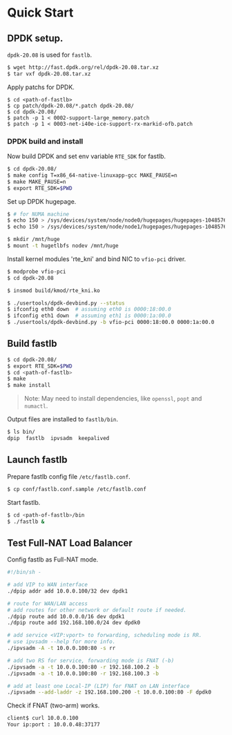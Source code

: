 # Quick Start

## DPDK setup.

`dpdk-20.08` is used for `fastlb`.

```bash
$ wget http://fast.dpdk.org/rel/dpdk-20.08.tar.xz
$ tar vxf dpdk-20.08.tar.xz
```

Apply patchs for DPDK.

```
$ cd <path-of-fastlb>
$ cp patch/dpdk-20.08/*.patch dpdk-20.08/
$ cd dpdk-20.08/
$ patch -p 1 < 0002-support-large_memory.patch
$ patch -p 1 < 0003-net-i40e-ice-support-rx-markid-ofb.patch
```

### DPDK build and install

Now build DPDK and set env variable `RTE_SDK` for fastlb.

```bash
$ cd dpdk-20.08/
$ make config T=x86_64-native-linuxapp-gcc MAKE_PAUSE=n
$ make MAKE_PAUSE=n
$ export RTE_SDK=$PWD
```

Set up DPDK hugepage.

```bash
$ # for NUMA machine
$ echo 150 > /sys/devices/system/node/node0/hugepages/hugepages-1048576kB/nr_hugepages
$ echo 150 > /sys/devices/system/node/node1/hugepages/hugepages-1048576kB/nr_hugepages

$ mkdir /mnt/huge
$ mount -t hugetlbfs nodev /mnt/huge
```

Install kernel modules 'rte_kni' and bind NIC to `vfio-pci` driver.

```bash
$ modprobe vfio-pci
$ cd dpdk-20.08

$ insmod build/kmod/rte_kni.ko

$ ./usertools/dpdk-devbind.py --status
$ ifconfig eth0 down  # assuming eth0 is 0000:18:00.0
$ ifconfig eth1 down  # assuming eth1 is 0000:1a:00.0
$ ./usertools/dpdk-devbind.py -b vfio-pci 0000:18:00.0 0000:1a:00.0
```

## Build fastlb

```bash
$ cd dpdk-20.08/
$ export RTE_SDK=$PWD
$ cd <path-of-fastlb>
$ make
$ make install
```

> Note: May need to install dependencies, like `openssl`, `popt` and `numactl`.

Output files are installed to `fastlb/bin`.

```bash
$ ls bin/
dpip  fastlb  ipvsadm  keepalived
```

## Launch fastlb

Prepare fastlb config file `/etc/fastlb.conf`.

```bash
$ cp conf/fastlb.conf.sample /etc/fastlb.conf
```

Start fastlb.

```bash
$ cd <path-of-fastlb>/bin
$ ./fastlb &
```

## Test Full-NAT Load Balancer

Config fastlb as Full-NAT mode.

```bash
#!/bin/sh -

# add VIP to WAN interface
./dpip addr add 10.0.0.100/32 dev dpdk1

# route for WAN/LAN access
# add routes for other network or default route if needed.
./dpip route add 10.0.0.0/16 dev dpdk1
./dpip route add 192.168.100.0/24 dev dpdk0

# add service <VIP:vport> to forwarding, scheduling mode is RR.
# use ipvsadm --help for more info.
./ipvsadm -A -t 10.0.0.100:80 -s rr

# add two RS for service, forwarding mode is FNAT (-b)
./ipvsadm -a -t 10.0.0.100:80 -r 192.168.100.2 -b
./ipvsadm -a -t 10.0.0.100:80 -r 192.168.100.3 -b

# add at least one Local-IP (LIP) for FNAT on LAN interface
./ipvsadm --add-laddr -z 192.168.100.200 -t 10.0.0.100:80 -F dpdk0
```

Check if FNAT (two-arm) works.
```bash
client$ curl 10.0.0.100
Your ip:port : 10.0.0.48:37177
```
